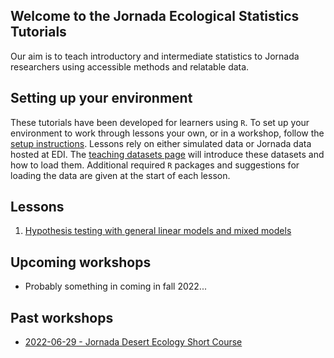 ## Welcome to the Jornada Ecological Statistics Tutorials

Our aim is to teach introductory and intermediate statistics to Jornada researchers using accessible methods and relatable data.

## Setting up your environment

These tutorials have been developed for learners using `R`. To set up your environment to work through lessons your own, or in a workshop, follow the [setup instructions](./html/setup.html). Lessons rely on either simulated data or Jornada data hosted at EDI. The [teaching datasets page](./html/teaching-datasets.html) will introduce these datasets and how to load them. Additional required `R` packages and suggestions for loading the data are given at the start of each lesson.

## Lessons

1. [Hypothesis testing with general linear models and mixed models](./html/statistical-inference-linear-and-mixed.html)

## Upcoming workshops

* Probably something in coming in fall 2022...

## Past workshops

* [2022-06-29 - Jornada Desert Ecology Short Course](./workshops/20220629-jrn-ecology-short-course/index)

